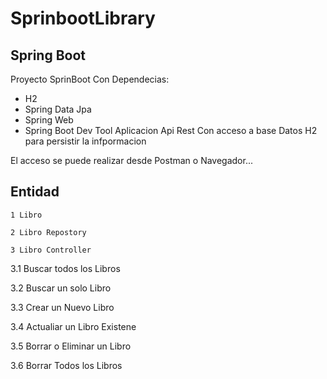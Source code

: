# SprinbootLibrary
## Spring Boot 
Proyecto SprinBoot Con Dependecias:

*  H2
*  Spring Data Jpa
*  Spring Web
*  Spring Boot Dev Tool
Aplicacion Api Rest Con acceso a base Datos H2 para persistir la infpormacion


El acceso se puede realizar desde Postman o Navegador...

## Entidad

    1 Libro

    2 Libro Repostory

    3 Libro Controller

3.1  Buscar todos los Libros

3.2 Buscar un solo Libro

3.3 Crear un Nuevo Libro

3.4 Actualiar un Libro Existene

3.5 Borrar o Eliminar un Libro

3.6 Borrar Todos los Libros
